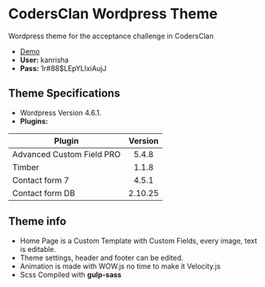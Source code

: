 
# CodersClan Wordpress Theme

Wordpress theme for the acceptance challenge in CodersClan
* [Demo](http://104.236.86.198/)
* __User:__ kanrisha
* __Pass:__ 1r#88$LEpYLIxiAujJ

## Theme Specifications

* Wordpress Version 4.6.1.
* __Plugins:__

| Plugin                    | Version       |
| ------------------------- |:-------------:|
| Advanced Custom Field PRO | 5.4.8         |  
| Timber                    | 1.1.8         |
| Contact form 7            | 4.5.1         |
| Contact form DB           | 2.10.25       |

## Theme info
* Home Page is a Custom Template with Custom Fields, every image, text is editable.
* Theme settings, header and footer can be edited.
* Animation is made with WOW.js no time to make it Velocity.js
* Scss Compiled with __gulp-sass__
 
